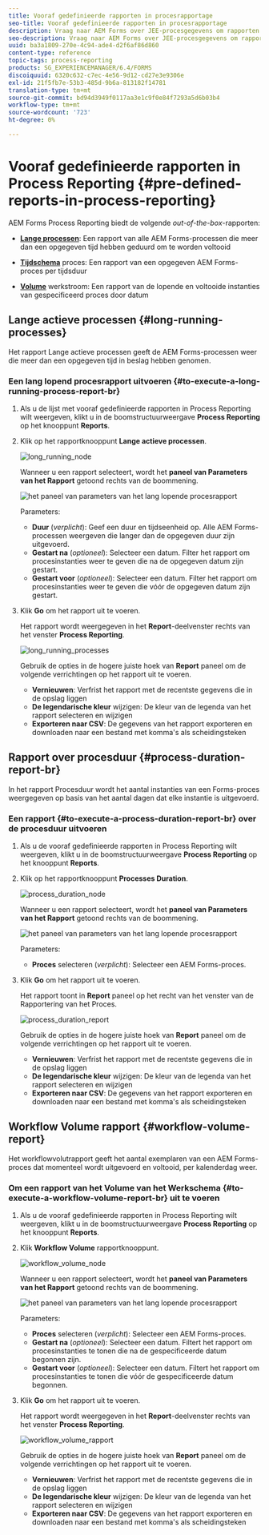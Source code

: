 ```yaml
---
title: Vooraf gedefinieerde rapporten in procesrapportage
seo-title: Vooraf gedefinieerde rapporten in procesrapportage
description: Vraag naar AEM Forms over JEE-procesgegevens om rapporten te maken over langdurige processen, procesduur en workflowvolume
seo-description: Vraag naar AEM Forms over JEE-procesgegevens om rapporten te maken over langdurige processen, procesduur en workflowvolume
uuid: ba3a1809-270e-4c94-ade4-d2f6af86d860
content-type: reference
topic-tags: process-reporting
products: SG_EXPERIENCEMANAGER/6.4/FORMS
discoiquuid: 6320c632-c7ec-4e56-9d12-cd27e3e9306e
exl-id: 21f5fb7e-53b3-485d-9b6a-813182f14781
translation-type: tm+mt
source-git-commit: bd94d3949f0117aa3e1c9f0e84f7293a5d6b03b4
workflow-type: tm+mt
source-wordcount: '723'
ht-degree: 0%

---
```


# Vooraf gedefinieerde rapporten in Process Reporting {#pre-defined-reports-in-process-reporting}

AEM Forms Process Reporting biedt de volgende *out-of-the-box*-rapporten:

* **[Lange processen](/help/forms/using/process-reporting/pre-defined-reports-in-process-reporting.md#p-long-running-processes-p)**: Een rapport van alle AEM Forms-processen die meer dan een opgegeven tijd hebben geduurd om te worden voltooid

* **[Tijdschema](/help/forms/using/process-reporting/pre-defined-reports-in-process-reporting.md#p-process-duration-report-br-p)** proces: Een rapport van een opgegeven AEM Forms-proces per tijdsduur

* **[Volume](/help/forms/using/process-reporting/pre-defined-reports-in-process-reporting.md#p-workflow-volume-report-p)** werkstroom: Een rapport van de lopende en voltooide instanties van gespecificeerd proces door datum

## Lange actieve processen {#long-running-processes}

Het rapport Lange actieve processen geeft de AEM Forms-processen weer die meer dan een opgegeven tijd in beslag hebben genomen.

### Een lang lopend procesrapport uitvoeren {#to-execute-a-long-running-process-report-br}

1. Als u de lijst met vooraf gedefinieerde rapporten in Process Reporting wilt weergeven, klikt u in de boomstructuurweergave **Process Reporting** op het knooppunt **Reports**.
1. Klik op het rapportknooppunt **Lange actieve processen**.

   ![long_running_node](assets/long_running_node.png)

   Wanneer u een rapport selecteert, wordt het **paneel van Parameters van het Rapport** getoond rechts van de boommening.

   ![het paneel van parameters van het lang lopende procesrapport](assets/report_parameters_panel.png)

   Parameters:

   * **Duur** (*verplicht*): Geef een duur en tijdseenheid op. Alle AEM Forms-processen weergeven die langer dan de opgegeven duur zijn uitgevoerd.
   * **Gestart na**  (*optioneel*): Selecteer een datum. Filter het rapport om procesinstanties weer te geven die na de opgegeven datum zijn gestart.
   * **Gestart voor**  (*optioneel*): Selecteer een datum. Filter het rapport om procesinstanties weer te geven die vóór de opgegeven datum zijn gestart.

1. Klik **Go** om het rapport uit te voeren.

   Het rapport wordt weergegeven in het **Report**-deelvenster rechts van het venster **Process Reporting**.

   ![long_running_processes](assets/long_running_processes.png)

   Gebruik de opties in de hogere juiste hoek van **Report** paneel om de volgende verrichtingen op het rapport uit te voeren.

   * **Vernieuwen**: Verfrist het rapport met de recentste gegevens die in de opslag liggen
   * **De legendarische kleur** wijzigen: De kleur van de legenda van het rapport selecteren en wijzigen
   * **Exporteren naar CSV**: De gegevens van het rapport exporteren en downloaden naar een bestand met komma&#39;s als scheidingsteken

## Rapport over procesduur {#process-duration-report-br}

In het rapport Procesduur wordt het aantal instanties van een Forms-proces weergegeven op basis van het aantal dagen dat elke instantie is uitgevoerd.

### Een rapport {#to-execute-a-process-duration-report-br} over de procesduur uitvoeren

1. Als u de vooraf gedefinieerde rapporten in Process Reporting wilt weergeven, klikt u in de boomstructuurweergave **Process Reporting** op het knooppunt **Reports**.
1. Klik op het rapportknooppunt **Processes Duration**.

   ![process_duration_node](assets/process_duration_node.png)

   Wanneer u een rapport selecteert, wordt het **paneel van Parameters van het Rapport** getoond rechts van de boommening.

   ![het paneel van parameters van het lang lopende procesrapport](assets/process_duration_params.png)

   Parameters:

   * **Proces**  selecteren (*verplicht*): Selecteer een AEM Forms-proces.

1. Klik **Go** om het rapport uit te voeren.

   Het rapport toont in **Report** paneel op het recht van het venster van de Rapportering van het Proces.

   ![process_duration_report](assets/process_duration_report.png)

   Gebruik de opties in de hogere juiste hoek van **Report** paneel om de volgende verrichtingen op het rapport uit te voeren.

   * **Vernieuwen**: Verfrist het rapport met de recentste gegevens die in de opslag liggen
   * **De legendarische kleur** wijzigen: De kleur van de legenda van het rapport selecteren en wijzigen
   * **Exporteren naar CSV**: De gegevens van het rapport exporteren en downloaden naar een bestand met komma&#39;s als scheidingsteken

## Workflow Volume rapport {#workflow-volume-report}

Het workflowvolutrapport geeft het aantal exemplaren van een AEM Forms-proces dat momenteel wordt uitgevoerd en voltooid, per kalenderdag weer.

### Om een rapport van het Volume van het Werkschema {#to-execute-a-workflow-volume-report-br} uit te voeren

1. Als u de vooraf gedefinieerde rapporten in Process Reporting wilt weergeven, klikt u in de boomstructuurweergave **Process Reporting** op het knooppunt **Reports**.
1. Klik **Workflow Volume** rapportknooppunt.

   ![workflow_volume_node](assets/workflow_volume_node.png)

   Wanneer u een rapport selecteert, wordt het **paneel van Parameters van het Rapport** getoond rechts van de boommening.

   ![het paneel van parameters van het lang lopende procesrapport](assets/workflow_volume_params.png)

   Parameters:

   * **Proces** selecteren (*verplicht*): Selecteer een AEM Forms-proces.
   * **Gestart na**  (*optioneel*): Selecteer een datum. Filtert het rapport om procesinstanties te tonen die na de gespecificeerde datum begonnen zijn.
   * **Gestart voor**  (*optioneel*): Selecteer een datum. Filtert het rapport om procesinstanties te tonen die vóór de gespecificeerde datum begonnen.

1. Klik **Go** om het rapport uit te voeren.

   Het rapport wordt weergegeven in het **Report**-deelvenster rechts van het venster **Process Reporting**.

   ![workflow_volume_rapport](assets/workflow_volume_report.png)

   Gebruik de opties in de hogere juiste hoek van **Report** paneel om de volgende verrichtingen op het rapport uit te voeren.

   * **Vernieuwen**: Verfrist het rapport met de recentste gegevens die in de opslag liggen
   * **De legendarische kleur** wijzigen: De kleur van de legenda van het rapport selecteren en wijzigen
   * **Exporteren naar CSV**: De gegevens van het rapport exporteren en downloaden naar een bestand met komma&#39;s als scheidingsteken
